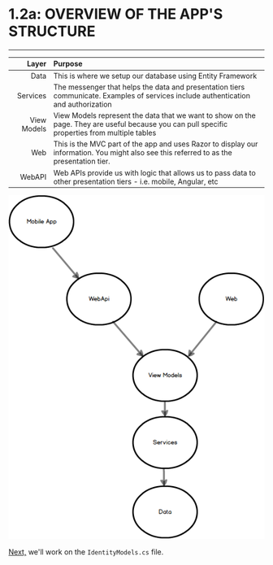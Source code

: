 # 1.2a: OVERVIEW OF THE APP'S STRUCTURE
---
| **Layer** | **Purpose** |
|--:|:--|
| Data | This is where we setup our database using Entity Framework |
| Services | The messenger that helps the data and presentation tiers communicate. Examples of services include authentication and authorization |
| View Models | View Models represent the data that we want to show on the page. They are useful because you can pull specific properties from multiple tables |
| Web | This is the MVC part of the app and uses Razor to display our information. You might also see this referred to as the presentation tier. |
| WebAPI | Web APIs provide us with logic that allows us to pass data to other presentation tiers - i.e. mobile, Angular, etc |

![App Structure](../assets/1.4-A.png)

[Next,](2.0-IdentityModel.md) we'll work on the `IdentityModels.cs` file.